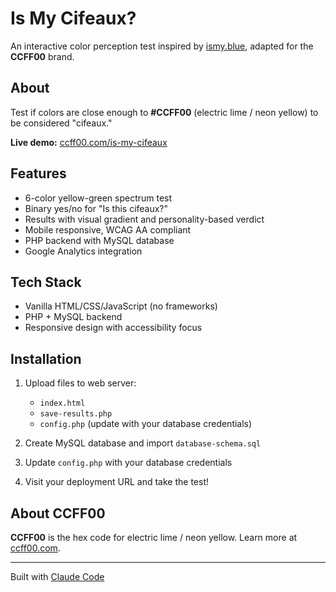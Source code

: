 # Is My Cifeaux?

An interactive color perception test inspired by [ismy.blue](https://ismy.blue), adapted for the **CCFF00** brand.

## About

Test if colors are close enough to **#CCFF00** (electric lime / neon yellow) to be considered "cifeaux."

**Live demo:** [ccff00.com/is-my-cifeaux](https://ccff00.com/is-my-cifeaux/)

## Features

- 6-color yellow-green spectrum test
- Binary yes/no for "Is this cifeaux?"
- Results with visual gradient and personality-based verdict
- Mobile responsive, WCAG AA compliant
- PHP backend with MySQL database
- Google Analytics integration

## Tech Stack

- Vanilla HTML/CSS/JavaScript (no frameworks)
- PHP + MySQL backend
- Responsive design with accessibility focus

## Installation

1. Upload files to web server:
   - `index.html`
   - `save-results.php`
   - `config.php` (update with your database credentials)

2. Create MySQL database and import `database-schema.sql`

3. Update `config.php` with your database credentials

4. Visit your deployment URL and take the test!

## About CCFF00

**CCFF00** is the hex code for electric lime / neon yellow. Learn more at [ccff00.com](https://ccff00.com).

---

Built with [Claude Code](https://claude.com/claude-code)
